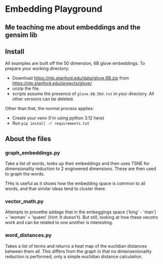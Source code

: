 # Embedding Playground
## Me teaching me about embeddings and  the gensim lib

## Install
All examples are built off the 50 dimension, 6B glove embeddings.  To prepare your working directory:
- Download https://nlp.stanford.edu/data/glove.6B.zip from https://nlp.stanford.edu/projects/glove/
- unzip the file.
- scripts assume the presence of ```glove.6B.50d.txt``` in your directory.  All other versions can be deleted.

Other than that, the normal process applies:
- Create your venv (I'm using python 3.12 here)
- Run ```pip install -r requirements.txt```

## About the files

### graph_embeddings.py
Take a list of words, looks up their embeddings and then uses TSNE for dimensionality reduction to 2 engineered dimensions.  These are then used to graph the words.

THis is useful as it shows how the embedding space is common to all words, and that similar ideas tend to cluster there.

### vector_math.py
Attempts to provethe addage that in the embeggings space ('king' - 'man') + 'woman' = 'queen' (hint: It doesn't).  But still, looking at how these vecotrs work and can be related to one another is interesting.

### word_distances.py
Takes a list of terms and returns a heat map of the euclidian distances between them all.  This differs from the graph in that no dimensenionality reduction is performed, only a simple euclidian distance calculation.